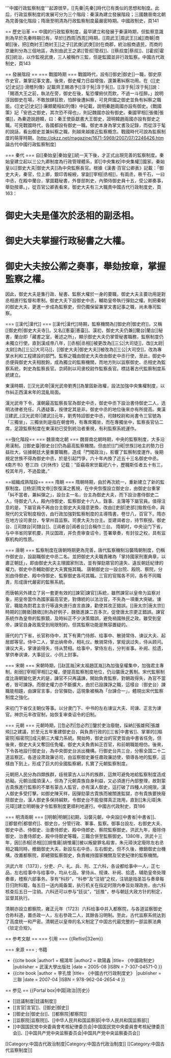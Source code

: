 '''中國行政監察制度'''起源很早，[[先秦|先秦]]時代已有类似的思想和制度。此后，行政监察制度的发展可分为三个階段：秦漢為建立發展階段；三國魏晉南北朝為完善強化階段；隋唐至明清為行政監察制度最嚴密時期。<ref>中國政制史，頁141</ref>

== 歷史沿革 ==
中國的行政監察制度，最早建立和發展于秦漢時期，但監察意識則為早於先秦時期已有，早於[[西周|西周]]時期，[[周武王|周武王]]滅[[商朝|商朝]]後，把[[商紂王|商紂王]]之子[[武庚|武庚]]封在商郡，統治殷商遺民，而商的京畿則分為三個地區，為別由武王之弟[[管叔|管叔]]、[[蔡叔度|蔡叔]]、[[霍叔|霍叔]]統治，以作監視武庚，三人被稱作三監，但是監國並非行政監察。<ref>中國古代政制史，頁143</ref>

== 發展階段 ==
=== 戰國時期 ===
戰國時代，設有[[御史|御史]]一職，御史原作史官，兼掌記事文書。後來，御史權力日益增強，還兼著糾察功用。在《[[史记|史記]]·滑稽列傳》記載齊王賜酒予[[淳于髡|淳于髡]]，[[淳于髡|淳于髡]]說：「賜酒大王之前，執法在旁，御史在後，髦恐懼俯伏而飲，不過一斗徑醉。」說明淳因御史在場，不敢放肆狂飲，怕醉後遭糾察，可見齊國之御史並負有糾察之職能。《[[史记|史記]]·廉頗藺相如列傳》中記載，說明秦趙兩國亦設有御史。《戰國策》記「安邑之御史，其次恐不得也」，則記魏國亦設有御史。秦國宰相[[張儀|張儀]]，為秦遊說趙韓，曰：秦王使臣獻書大王御史，證明韓趙兩國亦設有御史之職。可見戰國時代，各國都設有御史一職。御史本身為掌文書及記錄，而從淳于髦的說話，看出御史並兼糾察之職，則越來越接近監察概念。戰國時代可說為監察制度的萌芽時期。<ref>[http://qkzz.net/magazine/1671-5969/2007/07/2246426.htm 論古代中國行政監察制度]</ref>

=== 秦代 ===
自[[秦始皇|秦始皇]]統一天下後，才正式出現完善的監察制度。秦始皇建立起以三公九卿制度為行政管理體系，即[[中央集权|中央集權]]國家。秦始皇以[[御史大夫|御史大夫]]為中央監察長官。根據《漢書·百官公卿表》記載：「御史大夫，秦官，位上卿，銀印青綏綬，掌副[[宰相|丞相]]，有兩丞，秩千石，一曰中丞，在殿中蘭台，掌圖籍秘書，外督部刺史，內領侍御史員十五，受公卿奏事，舉劾按章。」，從百官公卿表看來，御史大夫有三大職責<ref>中國古代行政制度史，頁163</ref>：
# 御史大夫是僅次於丞相的副丞相。
# 御史大夫掌握行政秘書之大權。
# 御史大夫按公卿之奏事，舉劾按章，掌握監察之權。

因此，御史大夫是集行政、秘書、監察大權於一身的要職，御史大夫主要功用是對丞相進行監督和牽制。御史大夫下設御史中丞，輔助皇帝執行彈劾之權。則把秦朝的御史大夫，更進一步成為監察吏，但仍獨保留兼掌文書記事之職，尚未專司監察。

=== [[漢代|漢代]] ===
[[漢代|漢代]]時期，監察機關為[[御史府|御史府]]，又稱[[御史府|御史大夫寺]]，又名[[憲臺|憲臺]]。漢初，御史大夫仍兼[[蘭台|蘭台]]秘書，蘭台即「藏書之室，著述之所」，顯示御史大夫仍掌管秘書職務，監察制度仍未獨立行使。直到漢成帝八年，[[丞相|丞相]]被更改為[[三公|大司徒]]，改[[太尉|太尉]]為[[三公|大司马]]，[[御史大夫|御史大夫]]被改為[[三公|大司空]]，改為專掌水利和工程建設的部門。監察之職由御史大夫改由御史中丞行使，至此，御史中丞便與御史大夫相脫鉤，成為獨立的監察機關，而地方則以监察御史、丞相史為監察系統，刺史為監察長官。京師則以司隶校尉作監察長官。標誌著古代監察制度系統建立。

東漢時期，[[汉光武帝|漢光武帝劉秀]]為鞏固新政權，設法加強中央集權制度，以作糾正西漢末年的混亂局面。

漢光武帝下令，漢朝最高監察長官為御史中丞，御史中丞下設治書侍御史二人，选明法律者充任。凡遇疑事，按律定其是非。御史中丞的地位後來亦有所提高。東漢[[建武_(汉光武帝)|建武]]元年，劉秀特詔御史中丞，司隸校尉和尚書令三官號為「三獨坐」，三獨坐則是指在朝會時，有專席獨坐，而在專獨坐中，監察長官佔二席，足證監察制度在東漢初已受到統治者重視，有利監察系統運作。

==強化階段==
=== 魏晉南北朝 ===
魏晉南北朝時期，中央的監察制度，大多沿用漢制，[[御史臺|御史台]]仍為最高監察機關。但由於[[门阀|世族]]地主的勢力日益壯大，佔據朝廷大量重要職務，造成「門閥政治」，影響了監察制度運作。後期規定世族不得為御史中丞，於是引起鬥爭，六十年內換了近五十三名御史中丞。<ref>《南齐书》卷三四《刘休传》记载：“臣竊尋宋世載祀六十，歷職斯任者五十有三，校其年月，不過盈歲。”</ref>

==組織成熟階段==
=== 隋朝 ===
隋朝時期，由於再次統一，重新建立了新的監察制度。[[杨坚|隋文帝]]恢復漢之舊規，在中央恢復設立御史台，由御史台重掌「糾不當者，兼糾彈之」，設台主一名，台主為御史大夫，而下設治書侍御史二人，侍御史八人，殿內侍御史、監察御史十六人，錄事、主簿等下屬官員。值得注意的是，下屬官員不再由台主御史大夫隨意更換，改由[[吏部|吏部]]銓敘任命，與現代的文官制度相仿，由行政加強對監察制度的主導<ref>隋書，卷廿八，百官下</ref>。隋亦在地方设司隶台，专掌州县监察。司隶大夫为台主。並建谒者台，持节察授。御史台、[[司隸台|司隸台]]、[[谒者台|谒者台]]合稱作三台。
隋朝时，中央设门下省，与中书省同掌机要，共议国政，并负责审查诏令，签署章奏，有封驳之权，具有监察机构的性质。

=== 唐朝 ===
監察制度在唐朝時期更為完善，唐代監察機制沿襲隋朝制度，仍稱作御史台，設副職御史中丞二名。並把御史大夫職責確為「掌持國家刑憲典章，以肅正朝廷」，即由御史大夫主理國家刑法，並有彈劾眾官的違失、違反朝廷紀律的權力。御史中丞輔助御史大夫實施其職。
唐朝御史台一設台院、殿院、察院，分別由侍御史、殿中侍御史、監察御史各司其職。三官的官階各不同，各有不同職責，形成唐代嚴密的監察系統。

而唐朝另外建立了另一套更有效的[[諫官|諫官]]系統，雖然諫官以皇帝为监察对象，把皇帝當作為國家最高官吏，對傳統的以法治官，不失為一項重大突破。谏官，職能為對君主言行等違失進行直言直諫，勸使其改正錯誤。[[唐太宗|唐太宗]]時期的[[魏徵|魏徵]]則為好例子，魏徵進諫二百多次，促使唐太宗更正錯誤。諫官系統作為皇帝的監察鏡，及時糾正不少決策錯誤，避免禍國殃民之政。雖受到皇帝，諫官自身政風受到局限制約，但其監察功能是無容置疑的。

唐代的门下省，长官称侍中，其下有黄门侍郎、给事中、散骑常侍、谏议大夫、起居郎等官。侍中二人，掌出纳帝命，相礼仪。散骑常侍，掌规讽过失，侍从顾问。谏议大夫，掌谏谕得失，侍从赞相。给事中，掌侍左右，分判省事。补阙、拾遗，掌供奉讽谏，大事廷议，小则上封事。

=== 宋朝 ===
宋朝時期，[[赵匡胤|宋太祖趙匡胤]]為加強皇權集中，加強君主專制，削弱[[宰相|宰相]]之權，便提高監察制度地位，仍沿襲唐之舊制。宋代監察制度比唐朝變化更大的是，諫官不只再議諫，開始負責監察，對朝政得失，為官不當者，皆可諫諍。而御史權力亦不斷擴大，由於已設諫諍之職，這樣台（御史台）諫職能相趨，由諫官言事，台官彈劾，這現象被稱為「台諫合一」，體現出宋代監察制度之強化。

宋初门下省仅主朝仪等事。以分隶门下、中书的左右谏议大夫、司谏、正言为谏官。神宗元丰改官制，始恢复审查诏令的旧制。

=== 元朝 ===
元朝時期，[[忽必烈|忽必烈]]鑒於吏治廢馳，採納[[張雄飛|張雄飛]]之建議，於至元五年重建御史台，與負責行政的[[三省|中書省]]、掌軍的[[樞密院|樞密院]]成元朝三大權力系統。開始時，御史台的官吏皆由中書省任免，但後來，御史大夫又奪回任免權。御史大夫負責糾正百官，和前朝職能相仿。後來，下令各地設行御史台，為中央御史台派出機構。行御史台共三台，分察全国二十二道监察区。各道设肃政廉访司，由监察御史兼任肅政廉訪使，領導各地的監察，這樣由下到上，形成了巨大的全國監察網，扎實了元朝監察制度。

元朝把人民分為四類族群，歧視蒙古人以外的族群，這無可避免地給監察制度造成妨礙。元朝治國須漢人，但為了元朝貴族自身利益，又必須進行內部整理，故對蒙古貴族進行監察的不單有蒙古人監官，亦有漢人御史，這打破了四種人的規限，漢人御史多受打擊。如御史陳天祥，因彈劾蒙古貴族而被關進監獄，亦有貴族要挾廢除御史台，漢人御史多保持緘默，令御史台不能發揮真正效用，直到[[朱元璋|朱元璋]]建立明朝後才令監察制度更順利地運行。<ref>中國古代政制史，頁186</ref>

=== 明清兩朝 ===
[[明朝|明朝]]初期，沿襲元朝，中央設[[中書省|中書省]]、[[都督府|都督府]]、御史台，分管行政、軍事、監察。御事台設左、右御史大夫、御史中丞、侍御史、治書侍郎史、殿中侍郎史、察院監察御史。洪武九年，廢除侍御史、治書侍郎史、殿中侍御史等職，三職合併至監察御史。1380年，洪武十三年，因[[丞相|丞相]][[胡惟庸|胡惟庸]]被以叛變罪名殺害，朱元璋決定廢除左右丞相之職同時，撤銷御史大夫，新設左右中丞，左右御史。但不久後，撤銷御史台機構，改置都察院，即總領監察御史，負責維持國家機關及官吏紀律的監察機關。

洪武六年（1373），分吏、户、礼、兵、刑、工六科，各设都给事中一人，正七品，左右给事中与给事中，均从七品，掌侍从、规谏、补阙、拾遗，辅助皇帝处理奏章，稽察六部事务。享有“科抄”，“科参”及“注销”之权，注销是指圣旨与奏章每日归附科籍，每五日一送内阁备案，执行机关在指定时限内奉旨处理政务，由六科核查后五日一注销。六科还可以参与“廷议”，“廷推”，参与朝廷大政方针的制定，监督其执行。

清朝亦設立都察院，雍正元年（1723）六科给事中并入都察院，与各道监察御史合称科道，置丞政一人，左右參政二人，其餘各沿明制。至此，古代监察系统达到了高度统一和严密。清朝还以皇帝的名义制定了中国古代最完整的一部监察法典《钦定合规》。

== 参考文献 ==
=== 引用 ===
{{Reflist|32em}}

=== 来源 ===
; 书籍
* {{cite book |author1 = 楊鴻年 |author2 = 歐陽鑫 |title= 《中國政制史》 |publisher = 武漢大學出版社 |date = 2005-08 |ISBN = 7-307-04571-0 }}
* {{cite book |author = 李孔懷 |title= 《中國古代行政制度史》 |publisher = 三聯 |date = 2007-04 |ISBN = 978-962-04-2654-4 }}

== 参见 ==
{{Portal box|中国|政治|历史}}
* [[廷議制度|廷議制度]]
* [[言官|言官]]、[[御史|御史]]
* [[御史台|御史台]]、[[都察院|都察院]]
* [[监察院|监察院]]、[[中华人民共和国监察部|中华人民共和国监察部]]
* [[中国国民党中央委員會考核紀律委员会|中国国民党中央委員會考核紀律委员会]]、[[中国共产党中央监察委员会|中国共产党中央监察委员会]]

[[Category:中国古代政治制度|Category:中国古代政治制度]]
[[Category:中国古代监察制度|]]